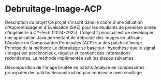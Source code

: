 # Debruitage-Image-ACP
Description du projet
Ce projet s'inscrit dans le cadre d'une Situation d'Apprentissage et d'Évaluation (SAÉ) pour les étudiants de première année d'ingénierie à CY-Tech (2024-2025). L'objectif principal est de développer une application Java permettant de débruiter des images en utilisant l'Analyse en Composantes Principales (ACP) sur des patchs d'image.
Principe de la méthode
Le débruitage se base sur l'hypothèse que le signal (image) est parcimonieux, régulier et contient des informations redondantes. La méthode implémentée suit les étapes suivantes :

Décomposition de l'image bruitée en patchs
Analyse en composantes principales des patchs
Reconstruction parcimonieuse avec seuillage

